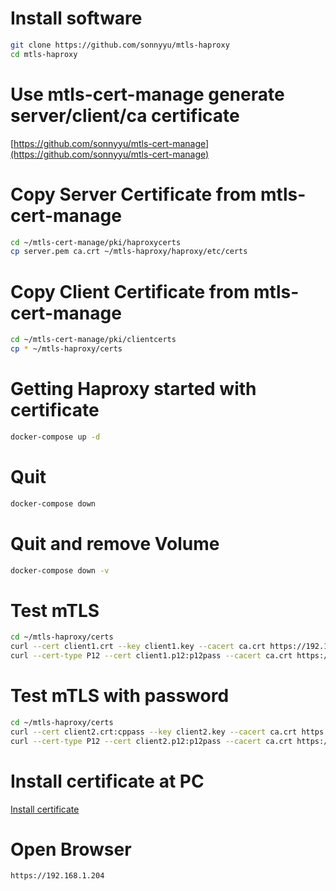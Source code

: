 # Install software
```bash
git clone https://github.com/sonnyyu/mtls-haproxy
cd mtls-haproxy
```
# Use mtls-cert-manage generate server/client/ca certificate 

[https://github.com/sonnyyu/mtls-cert-manage](https://github.com/sonnyyu/mtls-cert-manage)

# Copy Server Certificate from mtls-cert-manage
```bash
cd ~/mtls-cert-manage/pki/haproxycerts
cp server.pem ca.crt ~/mtls-haproxy/haproxy/etc/certs
```
# Copy Client Certificate from mtls-cert-manage
```bash
cd ~/mtls-cert-manage/pki/clientcerts
cp * ~/mtls-haproxy/certs
```
# Getting Haproxy started with certificate
```bash
docker-compose up -d
```
# Quit 
```bash
docker-compose down 
```
# Quit and remove Volume
```bash
docker-compose down -v
```
# Test mTLS
```bash
cd ~/mtls-haproxy/certs
curl --cert client1.crt --key client1.key --cacert ca.crt https://192.168.1.204
curl --cert-type P12 --cert client1.p12:p12pass --cacert ca.crt https://192.168.1.204
```
# Test mTLS with password
```bash
cd ~/mtls-haproxy/certs
curl --cert client2.crt:cppass --key client2.key --cacert ca.crt https://192.168.1.204
curl --cert-type P12 --cert client2.p12:p12pass --cacert ca.crt https://192.168.1.204
```
# Install certificate at PC
[Install certificate](https://github.com/sonnyyu/mtls-cert-manage#install-certificate-at-windows)

# Open Browser
```bash
https://192.168.1.204
```
